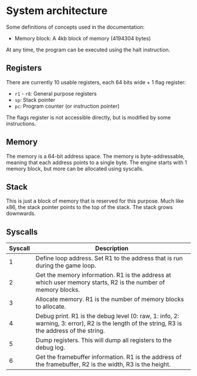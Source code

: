 # System architecture

Some definitions of concepts used in the documentation:
 - Memory block: A 4kb block of memory (4194304 bytes)

At any time, the program can be executed using the halt instruction.

## Registers

There are currently 10 usable registers, each 64 bits wide + 1 flag register:
 - `r1` - `r8`: General purpose registers
 - `sp`: Stack pointer
 - `pc`: Program counter (or instruction pointer)

The flags register is not accessible directly, but is modified by some instructions.

## Memory

The memory is a 64-bit address space. The memory is byte-addressable, meaning that each address points to a single byte. The engine starts with 1 memory block, but more can be allocated using syscalls.

## Stack

This is just a block of memory that is reserved for this purpose. Much like x86, the stack pointer points to the top of the stack. The stack grows downwards.

## Syscalls

| Syscall | Description |
|---------|-------------|
| 1       | Define loop address. Set R1 to the address that is run during the game loop. |
| 2       | Get the memory information. R1 is the address at which user memory starts, R2 is the number of memory blocks. |
| 3       | Allocate memory. R1 is the number of memory blocks to allocate. |
| 4       | Debug print. R1 is the debug level (0: raw, 1: info, 2: warning, 3: error), R2 is the length of the string, R3 is the address of the string. |
| 5       | Dump registers. This will dump all registers to the debug log. |
| 6       | Get the framebuffer information. R1 is the address of the framebuffer, R2 is the width, R3 is the height. |
